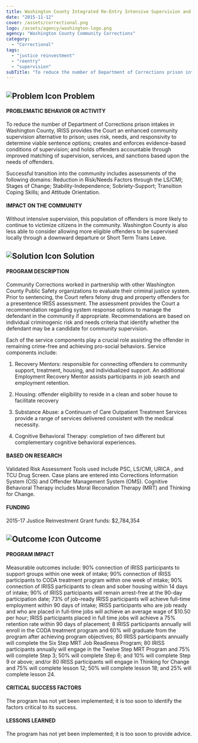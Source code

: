 ```yaml
---
title: Washington County Integrated Re-Entry Intensive Supervision and Services (IRISS)
date: "2015-11-12"
cover: /assets/correctional.png
logo: /assets/agency/washington-logo.png
agency: "Washington County Community Corrections"
category:
  - "Correctional"
tags:
  - "justice reinvestment"
  - "reentry"
  - "supervision"
subTitle: "To reduce the number of Department of Corrections prison intakes in Washington County, IRISS provides the Court an enhanced community supervision alternative to prison."
---
```

## ![Problem Icon](https://github.com/google/material-design-icons/raw/master/alert/1x_web/ic_error_outline_black_48dp.png "Problem") Problem

#### PROBLEMATIC BEHAVIOR OR ACTIVITY

To reduce the number of Department of Corrections prison intakes in Washington County, IRISS provides the Court an enhanced community supervision alternative to prison; uses risk, needs, and responsivity to determine viable sentence options; creates and enforces evidence-based conditions of supervision; and holds offenders accountable through improved matching of supervision, services, and sanctions based upon the needs of offenders.

Successful transition into the community includes assessments of the following domains: Reduction in Risk/Needs Factors through the LS/CMI; Stages of Change; Stability-Independence; Sobriety-Support; Transition Coping Skills; and Attitude Orientation.

#### IMPACT ON THE COMMUNITY

Without intensive supervision, this population of offenders is more likely to continue to victimize citizens in the community. Washington County is also less able to consider allowing more eligible offenders to be supervised locally through a downward departure or Short Term Trans Leave.

## ![Solution Icon](https://github.com/google/material-design-icons/raw/master/action/1x_web/ic_lightbulb_outline_black_48dp.png "Solution") Solution

#### PROGRAM DESCRIPTION

Community Corrections worked in partnership with other Washington County Public Safety organizations to evaluate their criminal justice system. Prior to sentencing, the Court refers felony drug and property offenders for a presentence IRISS assessment. The assessment provides the Court a recommendation regarding system response options to manage the defendant in the community if appropriate. Recommendations are based on individual criminogenic risk and needs criteria that identify whether the defendant may be a candidate for community supervision.

Each of the service components play a crucial role assisting the offender in remaining crime-free and achieving pro-social behaviors. Service components include:

1. Recovery Mentors: responsible for connecting offenders to community support, treatment, housing, and individualized support. An additional Employment Recovery Mentor assists participants in job search and employment retention.

2. Housing: offender eligibility to reside in a clean and sober house to facilitate recovery

3. Substance Abuse: a Continuum of Care Outpatient Treatment Services provide a range of services delivered consistent with the medical necessity.

4. Cognitive Behavioral Therapy: completion of two different but complementary cognitive behavioral experiences.

#### BASED ON RESEARCH

Validated Risk Assessment Tools used include PSC, LS/CMI, URICA , and TCU Drug Screen.
Case plans are entered into Corrections Information System (CIS) and Offender Management System (OMS).
Cognitive Behavioral Therapy includes Moral Reconation Therapy (MRT) and Thinking for Change.

#### FUNDING

2015-17 Justice Reinvestment Grant funds: $2,784,354

## ![Outcome Icon](https://github.com/google/material-design-icons/raw/master/action/1x_web/ic_view_list_black_48dp.png "Outcome") Outcome

#### PROGRAM IMPACT

Measurable outcomes include:
90% connection of IRISS participants to support groups within one week of intake;
90% connection of IRISS participants to CODA treatment program within one week of intake;
90% connection of IRISS participants to clean and sober housing within 14 days of intake;
90% of IRISS participants will remain arrest-free at the 90-day participation date;
73% of job-ready IRISS participants will achieve full-time employment within 90 days of intake;
IRISS participants who are job ready and who are placed in full-time jobs will achieve an average wage of $10.50 per hour;
IRISS participants placed in full time jobs will achieve a 75% retention rate within 90 days of placement;
8 IRISS participants annually will enroll in the CODA treatment program and 60% will graduate from the program after achieving program objectives;
80 IRISS participants annually will complete the Six Step MRT Job Readiness Program;
80 IRISS participants annually will engage in the Twelve Step MRT Program and 75% will complete Step 3; 50% will complete Step 6; and 10% will complete Step 9 or above; and/or
80 IRISS participants will engage in Thinking for Change and 75% will complete lesson 12; 50% will complete lesson 18; and 25% will complete lesson 24.

#### CRITICAL SUCCESS FACTORS

The program has not yet been implemented; it is too soon to identify the factors critical to its success.

#### LESSONS LEARNED

The program has not yet been implemented; it is too soon to provide advice.
